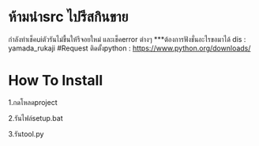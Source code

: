 # ห้ามนำsrc ไปรีสกินขาย
กำลังทำเช็คuiตัวรันไม่ขื้นให้รีจอยใหม่ และเช็คerror ต่างๆ
***ต้องการฟังชั่นอะไรขอมาได้ dis : yamada_rukaji
#Request
ติดตั้งpython : https://www.python.org/downloads/
# How To Install
1.กดโหลดproject

2.รันไฟล์setup.bat

3.รันtool.py
